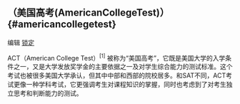 ## （美国高考(AmericanCollegeTest)） {#americancollegetest}

编辑 [锁定](http://baike.baidu.com/view/10812319.htm)

ACT（American College Test）<sup>[1]</sup>  被称为“美国高考”，它既是美国大学的入学条件之一，又是大学发放奖学金的主要依据之一及对学生综合能力的测试标准。这个考试也被很多美国大学承认，但其中中部和西部的院校居多。和SAT不同，ACT考试更像一种学科考试，它更强调考生对课程知识的掌握，同时也考虑到了对考生独立思考和判断能力的测试。